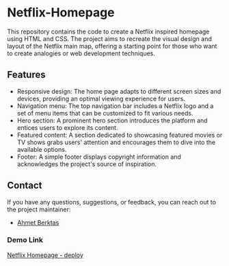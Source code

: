 # Netflix-Homepage

This repository contains the code to create a Netflix inspired homepage using HTML and CSS. The project aims to recreate the visual design and layout of the Netflix main map, offering a starting point for those who want to create analogies or web development techniques.

## Features

- Responsive design: The home page adapts to different screen sizes and devices, providing an optimal viewing experience for users.
- Navigation menu: The top navigation bar includes a Netflix logo and a set of menu items that can be customized to fit various needs.
- Hero section: A prominent hero section introduces the platform and entices users to explore its content.
- Featured content: A section dedicated to showcasing featured movies or TV shows grabs users' attention and encourages them to dive into the available options.
- Footer: A simple footer displays copyright information and acknowledges the project's source of inspiration.

## Contact

If you have any questions, suggestions, or feedback, you can reach out to the project maintainer:

- [Ahmet Berktas](https://www.linkedin.com/in/ahmetberktas/)

### Demo Link
[Netflix Homepage - deploy]()
